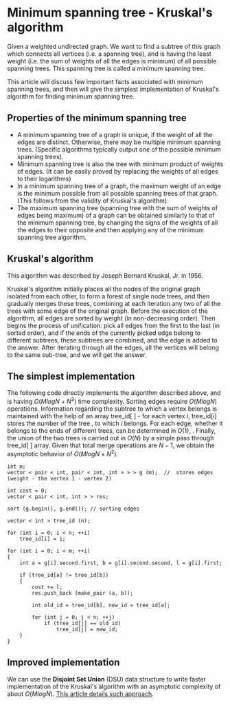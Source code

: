 <!--?title Minimum spanning tree - Kruskal's algorithm -->

# Minimum spanning tree - Kruskal's algorithm

Given a weighted undirected graph. We want to find a subtree of this graph which connects all vertices (i.e. a spanning tree), and is having the least weight (i.e. the sum of weights of all the edges is minimum) of all possible spanning trees. This spanning tree is called a minimum spanning tree.

This article will discuss few important facts associated with minimum spanning trees, and then will give the simplest implementation of Kruskal's algorithm for finding minimum spanning tree.

## Properties of the minimum spanning tree

* A minimum spanning tree of a graph is unique, if the weight of all the edges are distinct. Otherwise, there may be multiple minimum spanning trees.
    (Specific algorithms typically output one of the possible minimum spanning trees).
* Minimum spanning tree is also the tree with minimum product of weights of edges.
    (It can be easily proved by replacing the weights of all edges to their logarithms)
* In a minimum spanning tree of a graph, the maximum weight of an edge is the minimum possible from all possible spanning trees of that graph.
    (This follows from the validity of Kruskal's algorithm).
* The maximum spanning tree (spanning tree with the sum of weights of edges being maximum) of a graph can be obtained similarly to that of the minimum spanning tree, by changing the signs of the weights of all the edges to their opposite and then applying any of the minimum spanning tree algorithm. 

## Kruskal's algorithm

This algorithm was described by Joseph Bernard Kruskal, Jr. in 1956.

Kruskal's algorithm initially places all the nodes of the original graph isolated from each other, to form a forest of single node trees, and then gradually merges these trees, combining at each iteration any two of all the trees with some edge of the original graph. Before the execution of the algorithm, all edges are sorted by weight (in non-decreasing order). Then begins the process of unification: pick all edges from the first to the last (in sorted order), and if the ends of the currently picked edge belong to different subtrees, these subtrees are combined, and the edge is added to the answer. After iterating through all the edges, all the vertices will belong to the same sub-tree, and we will get the answer.

## The simplest implementation

The following code directly implements the algorithm described above, and is having $O(M log N + N^2)$ time complexity. Sorting edges require $O(M log N)$ operations. Information regarding the subtree to which a vertex belongs is maintained with the help of an array tree_id[ ] - for each vertex $i$, tree_id[i] stores the number of the tree , to which $i$ belongs. For each edge, whether it belongs to the ends of different trees, can be determined in $O(1)$, . Finally, the union of the two trees is carried out in $O​​(N)$ by a simple pass through tree_id[ ] array. Given that total merge operations are $N-1$, we obtain the asymptotic behavior of $O(M log N + N^2)$.

    int m;
    vector < pair < int, pair < int, int > > > g (m);  //  stores edges (weight - the vertex 1 - vertex 2)

    int cost = 0;
    vector < pair < int, int > > res;

    sort (g.begin(), g.end()); // sorting edges
    
    vector < int > tree_id (n);

    for (int i = 0; i < n; ++i)
        tree_id[i] = i;
        
    for (int i = 0; i < m; ++i)
    { 
        int a = g[i].second.first, b = g[i].second.second, l = g[i].first;
        
        if (tree_id[a] != tree_id[b])
        {
            cost += l;
            res.push_back (make_pair (a, b));

            int old_id = tree_id[b], new_id = tree_id[a];
             
            for (int j = 0; j < n; ++j)
                if (tree_id[j] == old_id)
                    tree_id[j] = new_id;
        }
    } 

## Improved implementation

We can use the **Disjoint Set Union** (DSU) data structure to write faster implementation of the Kruskal's algorithm with an asymptotic complexity of about $O(M log N)$. [This article details such approach](./graph/mst_kruskal_with_dsu.html).
